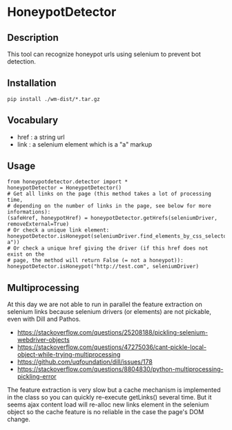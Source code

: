 # HoneypotDetector

## Description

This tool can recognize honeypot urls using selenium to prevent bot detection.

## Installation

    pip install ./wm-dist/*.tar.gz

## Vocabulary

 * href : a string url
 * link : a selenium element which is a "a" markup

## Usage

	from honeypotdetector.detector import *
	honeypotDetector = HoneypotDetector()
	# Get all links on the page (this method takes a lot of processing time,
	# depending on the number of links in the page, see below for more informations):
    (safeHref, honeypotHref) = honeypotDetector.getHrefs(seleniumDriver, removeExternal=True)
    # Or check a unique link element:
    honeypotDetector.isHoneypot(seleniumDriver.find_elements_by_css_selector("#id a"))
    # Or check a unique href giving the driver (if this href does not exist on the
    # page, the method will return False (= not a honeypot)):
    honeypotDetector.isHoneypot("http://test.com", seleniumDriver)


## Multiprocessing

At this day we are not able to run in parallel the feature extraction on selenium links because selenium drivers (or elements) are not pickable, even with Dill and Pathos.

 * <https://stackoverflow.com/questions/25208188/pickling-selenium-webdriver-objects>
 * <https://stackoverflow.com/questions/47275036/cant-pickle-local-object-while-trying-multiprocessing>
 * <https://github.com/uqfoundation/dill/issues/178>
 * <https://stackoverflow.com/questions/8804830/python-multiprocessing-pickling-error>

The feature extraction is very slow but a cache mechanism is implemented in the class so you can quickly re-execute getLinks() several time. But it seems ajax content load will re-alloc new links element in the selenium object so the cache feature is no reliable in the case the page's DOM change.